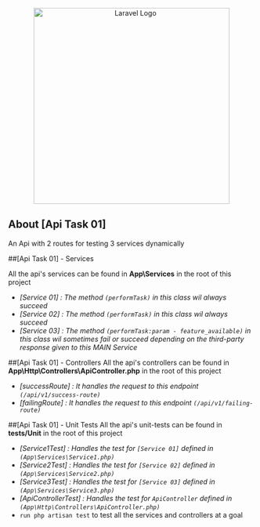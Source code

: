 <p align="center"><a href="https://laravel.com" target="_blank"><img src="https://raw.githubusercontent.com/laravel/art/master/logo-lockup/5%20SVG/2%20CMYK/1%20Full%20Color/laravel-logolockup-cmyk-red.svg" width="400" alt="Laravel Logo"></a></p>


## About [Api Task 01]

An Api with 2 routes for testing 3 services dynamically


##[Api Task 01] - Services 

All the api's services can be found in **App\Services** in the root of this project
- *[Service 01] : The method `(performTask)` in this class wil always succeed*
- *[Service 02] : The method `(performTask)` in this class wil always succeed*
- *[Service 03] : The method `(performTask:param - feature_available)` in this class wil sometimes fail or succeed depending on the third-party response given to this MAIN Service*

##[Api Task 01] - Controllers
All the api's controllers can be found in **App\Http\Controllers\ApiController.php** in the root of this project
- *[successRoute] : It handles the request to this endpoint `(/api/v1/success-route)`*
- *[failingRoute] : It handles the request to this endpoint `(/api/v1/failing-route)`*

##[Api Task 01] - Unit Tests
All the api's unit-tests can be found in **tests/Unit** in the root of this project
- *[Service1Test] : Handles  the test for  `[Service 01]` defined in  `(App\Services\Service1.php)`*
- *[Service2Test] : Handles  the test for  `[Service 02]` defined in  `(App\Services\Service2.php)`*
- *[Service3Test] : Handles  the test for  `[Service 03]` defined in  `(App\Services\Service3.php)`*
- *[ApiControllerTest] : Handles  the test for  `ApiController` defined in  `(App\Http\Controllers\ApiController.php)`*
- `run php artisan test` to test all the services and controllers at a goal

